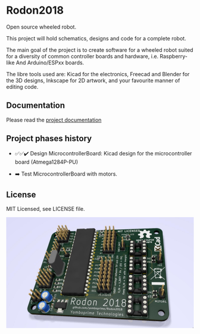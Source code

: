# Rodon2018
Open source wheeled robot.

This project will hold schematics, designs and code for a complete robot.

The main goal of the project is to create software for a wheeled robot suited for a diversity of common controller boards and hardware, i.e. Raspberry-like And Arduino/ESPxx boards.

The libre tools used are: Kicad for the electronics, Freecad and Blender for the 3D designs, Inkscape for 2D artwork, and your favourite manner of editing code.

## Documentation

Please read the [project documentation](doc/1_DocumentationMain.md)

## Project phases history

- ✅✅✔️ Design MicrocontrollerBoard: Kicad design for the microcontroller board (Atmega1284P-PU)

- ➡️ Test MicrocontrollerBoard with motors.

## License

MIT Licensed, see LICENSE file.

![MicrocontrollerBoard](./MicrocontrollerBoard/Screenshot.jpeg)
